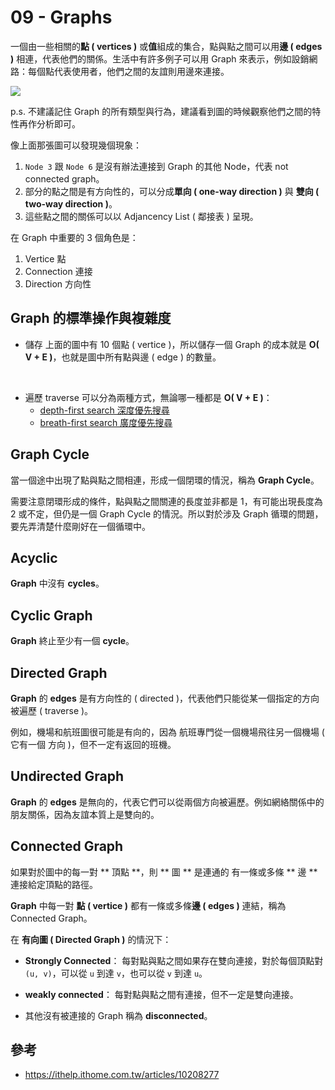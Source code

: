 # 09 - Graphs
一個由一些相關的**點 ( vertices )** 或**值**組成的集合，點與點之間可以用**邊 ( edges )** 相連，代表他們的關係。生活中有許多例子可以用 Graph 來表示，例如設銷網路：每個點代表使用者，他們之間的友誼則用邊來連接。

![](/images/DataStructure/DataStructure/9-1.png)

p.s. 不建議記住 Graph 的所有類型與行為，建議看到圖的時候觀察他們之間的特性再作分析即可。

像上面那張圖可以發現幾個現象：
1. `Node 3` 跟 `Node 6` 是沒有辦法連接到 Graph 的其他 Node，代表 not connected graph。
2. 部分的點之間是有方向性的，可以分成**單向 ( one-way direction )** 與 **雙向 ( two-way direction )**。
3. 這些點之間的關係可以以 Adjancency List ( 鄰接表 ) 呈現。

在 Graph 中重要的 3 個角色是：
1. Vertice 點
2. Connection 連接
3. Direction 方向性

## Graph 的標準操作與複雜度
* 儲存
上面的圖中有 10 個點 ( vertice )，所以儲存一個 Graph 的成本就是 **O( V + E )**，也就是圖中所有點與邊 ( edge ) 的數量。
<br/>

* 遍歷 traverse
可以分為兩種方式，無論哪一種都是 **O( V + E )**：
  * [depth-first search 深度優先搜尋](https://alrightchiu.github.io/SecondRound/graph-depth-first-searchdfsshen-du-you-xian-sou-xun.html)
  * [breath-first search 廣度優先搜尋](https://alrightchiu.github.io/SecondRound/graph-breadth-first-searchbfsguang-du-you-xian-sou-xun.html) 

## Graph Cycle
當一個途中出現了點與點之間相連，形成一個閉環的情況，稱為 **Graph Cycle**。

需要注意閉環形成的條件，點與點之間關連的長度並非都是 1，有可能出現長度為 2 或不定，但仍是一個 Graph Cycle 的情況。所以對於涉及 Graph 循環的問題，要先弄清楚什麼剛好在一個循環中。

## Acyclic
**Graph** 中沒有 **cycles**。

## Cyclic Graph
**Graph** 終止至少有一個 **cycle**。

## Directed Graph
**Graph** 的 **edges** 是有方向性的 ( directed )，代表他們只能從某一個指定的方向被遍歷 ( traverse )。

例如，機場和航班圖很可能是有向的，因為
航班專門從一個機場飛往另一個機場 ( 它有一個
方向 )，但不一定有返回的班機。

## Undirected Graph
**Graph** 的 **edges** 是無向的，代表它們可以從兩個方向被遍歷。例如網絡關係中的朋友關係，因為友誼本質上是雙向的。

## Connected Graph
如果對於圖中的每一對 ** 頂點 **，則 ** 圖 ** 是連通的
有一條或多條 ** 邊 ** 連接給定頂點的路徑。

**Graph** 中每一對 **點 ( vertice )** 都有一條或多條**邊 ( edges )** 連結，稱為 Connected Graph。

在 **有向圖 ( Directed Graph )** 的情況下：

* **Strongly Connected**：
每對點與點之間如果存在雙向連接，對於每個頂點對 `(u, v)`，可以從 `u` 到達 `v`，也可以從 `v` 到達 `u`。

* **weakly connected**：
每對點與點之間有連接，但不一定是雙向連接。

* 其他沒有被連接的 Graph 稱為 **disconnected**。

## 參考
* https://ithelp.ithome.com.tw/articles/10208277
